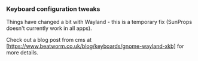 ### Keyboard configuration tweaks

Things have changed a bit with Wayland - this is a temporary fix (SunProps doesn't currently work in all apps).

Check out a blog post from cms at [https://www.beatworm.co.uk/blog/keyboards/gnome-wayland-xkb] for more details.
